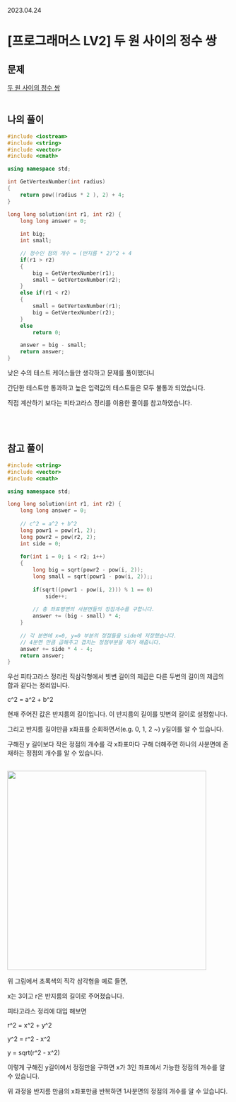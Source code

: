 2023.04.24

# __[프로그래머스 LV2] 두 원 사이의 정수 쌍__

## __문제__

[두 원 사이의 정수 쌍](https://school.programmers.co.kr/learn/courses/30/lessons/181187)<br><Br>

## __나의 풀이__
```c++
#include <iostream>
#include <string>
#include <vector>
#include <cmath>

using namespace std;

int GetVertexNumber(int radius)
{
    return pow((radius * 2 ), 2) + 4;
}

long long solution(int r1, int r2) {
    long long answer = 0;
    
    int big;
    int small;

    // 정수인 점의 개수 = (반지름 * 2)^2 + 4
    if(r1 > r2)
    {
        big = GetVertexNumber(r1);
        small = GetVertexNumber(r2);
    }
    else if(r1 < r2)
    {
        small = GetVertexNumber(r1);
        big = GetVertexNumber(r2);
    }
    else
        return 0;

    answer = big - small;
    return answer;
}
```

낮은 수의 테스트 케이스들만 생각하고 문제를 풀이했더니

간단한 테스트만 통과하고 높은 입력값의 테스트들은 모두 불통과 되었습니다.

직접 계산하기 보다는 피타고라스 정리를 이용한 풀이를 참고하였습니다.

<br><Br>


## __참고 풀이__

```c++
#include <string>
#include <vector>
#include <cmath>

using namespace std;

long long solution(int r1, int r2) {
    long long answer = 0;
    
    // c^2 = a^2 + b^2
    long powr1 = pow(r1, 2);
    long powr2 = pow(r2, 2);
    int side = 0;
    
    for(int i = 0; i < r2; i++)
    {
        long big = sqrt(powr2 - pow(i, 2));
        long small = sqrt(powr1 - pow(i, 2));;
        
        if(sqrt((powr1 - pow(i, 2))) % 1 == 0)
            side++;
        
        // 총 좌표평면의 사분면들의 정점개수를 구합니다.
        answer += (big - small) * 4;
    }
    
    // 각 분면에 x=0, y=0 부분의 정점들을 side에 저장했습니다.
    // 4분면 만큼 곱해주고 겹치는 정점부분을 제거 해줍니다.
    answer += side * 4 - 4;
    return answer;
}
```

우선 피타고라스 정리린 직삼각형에서 빗변 길이의 제곱은 다른 두변의 길이의 제곱의 합과 같다는 정리입니다.

c^2 = a^2 + b^2

현재 주어진 값은 반지름의 길이입니다. 이 반지름의 길이를 빗변의 길이로 설정합니다.

그리고 반지름 길이만큼 x좌표를 순회하면서(e.g. 0, 1, 2 ~) y길이를 알 수 있습니다.

구해진 y 길이보다 작은 정점의 개수를 각 x좌표마다 구해 더해주면 하나의 사분면에 존재하는 정점의 개수를 알 수 있습니다.<br><Br>

<img src="https://user-images.githubusercontent.com/80774412/234095519-4669e4a0-7b21-46f8-b526-a24f83a88f16.PNG" width =450></img>

위 그림에서 초록색의 직각 삼각형을 예로 들면,

x는 3이고 r은 반지름의 길이로 주어졌습니다.

피타고라스 정리에 대입 해보면

r^2 = x^2 + y^2

y^2 = r^2 - x^2

y = sqrt(r^2 - x^2)

이렇게 구해진 y길이에서 정점만을 구하면 x가 3인 좌표에서 가능한 정점의 개수를 알 수 있습니다.

위 과정을 반지름 만큼의 x좌표만큼 반복하면 1사분면의 정점의 개수를 알 수 있습니다.

